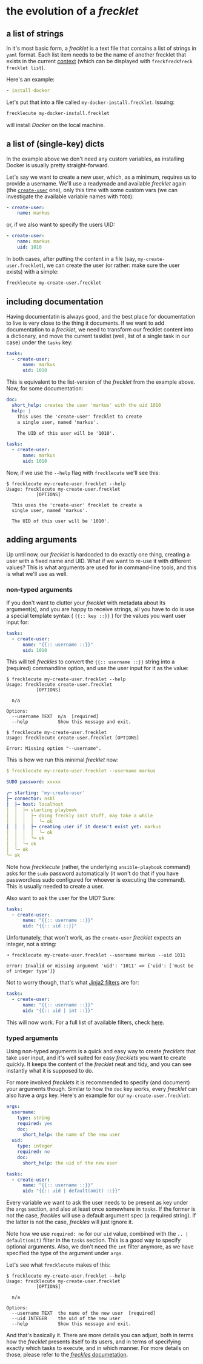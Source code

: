 # the evolution of a *frecklet*

## a list of strings

In it's most basic form, a *frecklet* is a text file that contains a list of strings in ``yaml`` format.
Each list item needs to be the name of another frecklet that exists in the current [context](https://freckles.io/TODO)
(which can be displayed with ``freckfreckfreck frecklet list``).

Here's an example:
```yaml
- install-docker
```

Let's put that into a file called ``my-docker-install.frecklet``. Issuing:
```bash
frecklecute my-docker-install.frecklet
```
will install *Docker* on the local machine.

## a list of (single-key) dicts

In the example above we don't need any custom variables, as installing Docker is usually pretty straight-forward.

Let's say we want to create a new user, which, as a minimum, requires us to provide a username. We'll use a
readymade and available *frecklet* again (the [``create-user``](https://gitlab.com/freckles-io/frecklets-nsbl/blob/develop/system/users/create-user.frecklet) one), only this time with some custom
vars (we can investigate the available variable names with ``TODO``):

```yaml
- create-user:
    name: markus
```
or, if we also want to specify the users UID:
```yaml
- create-user:
    name: markus
    uid: 1010
```

In both cases, after putting the content in a file (say, ``my-create-user.frecklet``), we can create
the user (or rather: make sure the user exists) with a simple:

```bash
frecklecute my-create-user.frecklet
```

## including documentation

Having documentatin is always good, and the best place for documentation to live is very close to
the thing it documents. If we want to add documentation to a *frecklet*, we need to transform our
 frecklet content into a dictionary, and move the current tasklist (well, list of a single task in our case)
 under the ``tasks`` key:

```yaml
tasks:
  - create-user:
      name: markus
      uid: 1010
```
This is equivalent to the list-version of the *frecklet* from the example above. Now, for some documentation:

```yaml
doc:
  short_help: creates the user 'markus' with the uid 1010
  help: |
    This uses the 'create-user' frecklet to create
    a single user, named 'markus'.

    The UID of this user will be '1010'.

tasks:
  - create-user:
      name: markus
      uid: 1010
```

Now, if we use the ``--help`` flag with ``frecklecute`` we'll see this:

```
$ frecklecute my-create-user.frecklet --help
Usage: frecklecute my-create-user.frecklet
           [OPTIONS]

  This uses the 'create-user' frecklet to create a
  single user, named 'markus'.

  The UID of this user will be '1010'.
```

## adding arguments

Up until now, our *frecklet* is hardcoded to do exactly one thing, creating a user with a fixed name and UID. What if we want to re-use it with different values? This is what arguments are used for in command-line tools, and this is what we'll use as well.

### non-typed arguments

If you don't want to clutter your *frecklet* with metadata about its argument(s), and you are happy to receive strings, all you have to do is use a special template syntax ( ``{{:: key ::}}`` ) for the values you want user input for:

``` yaml
tasks:
  - create-user:
      name: "{{:: username ::}}"
      uid: 1010
```

This will tell *freckles* to convert the ``{{:: username ::}}`` string into a (required) commandline option, and use the user input for it as the value:

```
$ frecklecute my-create-user.frecklet --help
Usage: frecklecute create-user.frecklet
           [OPTIONS]

  n/a

Options:
  --username TEXT  n/a  [required]
  --help           Show this message and exit.

$ frecklecute my-create-user.frecklet
Usage: frecklecute create-user.frecklet [OPTIONS]

Error: Missing option "--username".
```

This is how we run this minimal *frecklet* now:

``` yaml
$ frecklecute my-create-user.frecklet --username markus

SUDO password: xxxxx

╭─ starting: 'my-create-user'
├╼ connector: nsbl
│  ├╼ host: localhost
│  │  ├╼ starting playbook
│  │  │  ├╼ doing freckly init stuff, may take a while
│  │  │  │  ╰╼ ok
│  │  │  ├╼ creating user if it doesn't exist yet: markus
│  │  │  │  ╰╼ ok
│  │  │  ╰╼ ok
│  │  ╰╼ ok
│  ╰╼ ok
╰─ ok
```
Note how *frecklecute* (rather, the underlying ``ansible-playbook`` command) asks for the ``sudo`` password automatically (it won't do that if you have passwordless sudo configured for whoever is executing the command). This is usually needed to create a user.

Also want to ask the user for the UID? Sure:

``` yaml
tasks:
  - create-user:
      name: "{{:: username ::}}"
      uid: "{{:: uid ::}}"
```

Unfortunately, that won't work, as the ``create-user`` *frecklet* expects an integer, not a string:

```
➜ frecklecute my-create-user.frecklet --username markus --uid 1011

error: Invalid or missing argument 'uid': '1011' => {'uid': ['must be of integer type']}
```

Not to worry though, that's what [Jinja2 filters](http://jinja.pocoo.org/docs/2.10/templates/#filters) are for:

``` yaml
tasks:
  - create-user:
      name: "{{:: username ::}}"
      uid: "{{:: uid | int ::}}"
```

This will now work. For a full list of available filters, check [here](https://TODO).

### typed arguments

Using non-typed arguments is a quick and easy way to create *frecklets* that take user input, and it's well suited for
easy *frecklets* you want to create quickly. It keeps the content of the *frecklet* neat and tidy, and you can see instantly what it is supposed to do.

For more involved *frecklets* it is recommended to specify (and document) your arguments though. Similar to how the ``doc`` key works, every *frecklet* can also have a *args* key. Here's an example for our ``my-create-user.frecklet``:

``` yaml
args:
  username:
    type: string
    required: yes
    doc:
      short_help: the name of the new user
  uid:
    type: integer
    required: no
    doc:
      short_help: the uid of the new user

tasks:
  - create-user:
      name: "{{:: username ::}}"
      uid: "{{:: uid | default(omit) ::}}"
```

Every variable we want to ask the user needs to be present as key under the ``args`` section, and also at least once somewhere in ``tasks``. If the former is not the case, *freckles* will use a default argument spec (a required string). If the latter is not the case, *freckles* will just ignore it.

Note how we use ``required: no`` for our ``uid`` value, combined with the ``.. | default(omit)`` filter in the ``tasks`` section. This is a good way to specify optional arguments. Also, we don't need the ``int`` filter anymore, as we have specified the type of the argument under ``args``.

Let's see what ``frecklecute`` makes of this:

```
$ frecklecute my-create-user.frecklet --help
Usage: frecklecute my-create-user.frecklet
           [OPTIONS]

  n/a

Options:
  --username TEXT  the name of the new user  [required]
  --uid INTEGER    the uid of the new user
  --help           Show this message and exit.
```

And that's basically it. There are more details you can adjust, both in terms how the *frecklet* presents itself to
its users, and in terms of specifying exactly which tasks to execute, and in which manner. For more details on those,
please refer to the [*freckles* documetation](https://docs.freckles.io).
